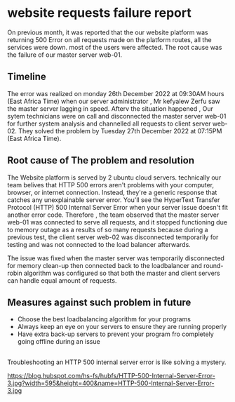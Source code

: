 # website requests failure report
On previous month, it was reported that the our website platform was returning 500 Error on all requests made on the platform routes, all the services were down.  most of the users were affected. The root cause was the failure of our master server web-01.

## Timeline
The error was realized on monday 26th December 2022 at  09:30AM hours (East Africa Time) when our server administrator , Mr kefyalew Zerfu saw the master server lagging in speed. Afterv the situation happened , Our sytem technicians were on  call and  disconnected the master server web-01 for further system analysis and channelled all requests to client server web-02. They solved the  problem by Tuesday 27th December 2022  at 07:15PM  (East Africa Time).

## Root cause of The problem and resolution
The Website platform is served by 2 ubuntu cloud servers. technically our team belives that  HTTP 500 errors aren't problems with your computer, browser, or internet connection. Instead, they're a generic response that catches any unexplainable server error. You'll see the HyperText Transfer Protocol (HTTP) 500 Internal Server Error when your server issue doesn't fit another error code. Therefore , the team observed that the master server web-01 was connected to serve all requests, and it stopped functioning due to memory outage as a results of so many requests because during a previous test, the client server web-02 was disconnected temporarily for testing and was not connected to the load balancer afterwards. 


The issue was fixed when the master server was temporarily disconnected for memory clean-up then connected back to the loadbalancer and round-robin algorithm was configured so that both the master and client servers can handle equal amount of requests.

## Measures against such problem in future
- Choose the best loadbalancing algorithm for your programs
- Always keep an eye on your servers to ensure they are running properly
- Have extra back-up servers to prevent your program fro completely going offline during an issue

##
Troubleshooting an HTTP 500 internal server error is like solving a mystery.

https://blog.hubspot.com/hs-fs/hubfs/HTTP-500-Internal-Server-Error-3.jpg?width=595&height=400&name=HTTP-500-Internal-Server-Error-3.jpg


